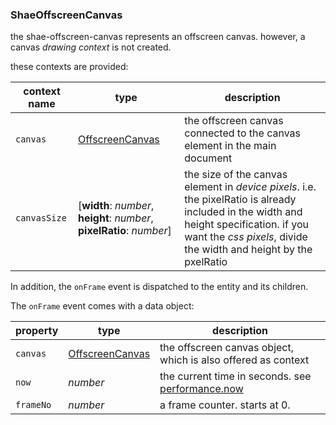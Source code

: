 
### ShaeOffscreenCanvas

the shae-offscreen-canvas represents an offscreen canvas. however, a canvas _drawing context_ is not created.

these contexts are provided:

| context name | type | description |
|------|------|-------------|
| `canvas` | [OffscreenCanvas](https://developer.mozilla.org/en-US/docs/Web/API/OffscreenCanvas) | the offscreen canvas connected to the canvas element in the main document |
| `canvasSize` | [**width**: _number_, **height**: _number_, **pixelRatio**: _number_] | the size of the canvas element in _device pixels_. i.e. the pixelRatio is already included in the width and height specification. if you want the _css pixels_, divide the width and height by the pxelRatio |

In addition, the `onFrame` event is dispatched to the entity and its children.

The `onFrame` event comes with a data object:

| property | type | description |
|----------|------|-------------|
| `canvas` | [OffscreenCanvas](https://developer.mozilla.org/en-US/docs/Web/API/OffscreenCanvas) | the offscreen canvas object, which is also offered as context |
| `now` | _number_ | the current time in seconds. see [performance.now](https://developer.mozilla.org/en-US/docs/Web/API/Performance/now) |
| `frameNo` | _number_ | a frame counter. starts at 0.
